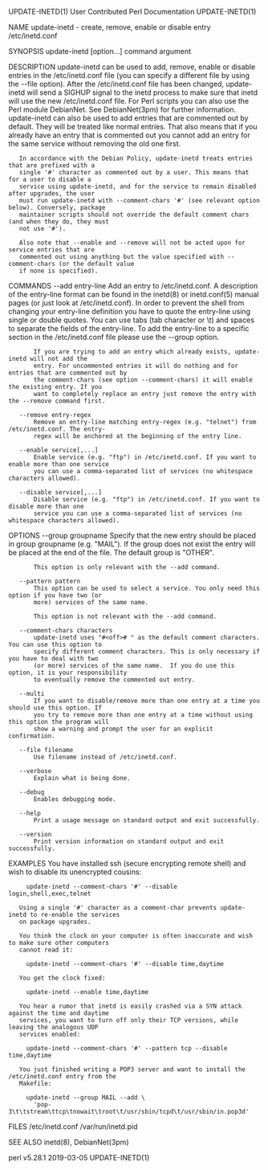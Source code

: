 UPDATE-INETD(1)                   User Contributed Perl Documentation                  UPDATE-INETD(1)

NAME
       update-inetd - create, remove, enable or disable entry /etc/inetd.conf

SYNOPSIS
       update-inetd [option...] command argument

DESCRIPTION
       update-inetd can be used to add, remove, enable or disable entries in the /etc/inetd.conf file
       (you can specify a different file by using the --file option). After the /etc/inetd.conf file
       has been changed, update-inetd will send a SIGHUP signal to the inetd process to make sure that
       inetd will use the new /etc/inetd.conf file. For Perl scripts you can also use the Perl module
       DebianNet. See DebianNet(3pm) for further information. update-inetd can also be used to add
       entries that are commented out by default. They will be treated like normal entries.  That also
       means that if you already have an entry that is commented out you cannot add an entry for the
       same service without removing the old one first.

       In accordance with the Debian Policy, update-inetd treats entries that are prefixed with a
       single '#' character as commented out by a user. This means that for a user to disable a
       service using update-inetd, and for the service to remain disabled after upgrades, the user
       must run update-inetd with --comment-chars '#' (see relevant option below). Conversely, package
       maintainer scripts should not override the default comment chars (and when they do, they must
       not use '#').

       Also note that --enable and --remove will not be acted upon for service entries that are
       commented out using anything but the value specified with --comment-chars (or the default value
       if none is specified).

COMMANDS
       --add entry-line
           Add an entry to /etc/inetd.conf. A description of the entry-line format can be found in the
           inetd(8) or inetd.conf(5) manual pages (or just look at /etc/inetd.conf). In order to
           prevent the shell from changing your entry-line definition you have to quote the entry-line
           using single or double quotes. You can use tabs (tab character or \t) and spaces to
           separate the fields of the entry-line. To add the entry-line to a specific section in the
           /etc/inetd.conf file please use the --group option.

           If you are trying to add an entry which already exists, update-inetd will not add the
           entry. For uncommented entries it will do nothing and for entries that are commented out by
           the comment-chars (see option --comment-chars) it will enable the existing entry. If you
           want to completely replace an entry just remove the entry with the --remove command first.

       --remove entry-regex
           Remove an entry-line matching entry-regex (e.g. "telnet") from /etc/inetd.conf. The entry-
           regex will be anchored at the beginning of the entry line.

       --enable service[,...]
           Enable service (e.g. "ftp") in /etc/inetd.conf. If you want to enable more than one service
           you can use a comma-separated list of services (no whitespace characters allowed).

       --disable service[,...]
           Disable service (e.g. "ftp") in /etc/inetd.conf. If you want to disable more than one
           service you can use a comma-separated list of services (no whitespace characters allowed).

OPTIONS
       --group groupname
           Specify that the new entry should be placed in group groupname (e.g. "MAIL"). If the group
           does not exist the entry will be placed at the end of the file. The default group is
           "OTHER".

           This option is only relevant with the --add command.

       --pattern pattern
           This option can be used to select a service. You only need this option if you have two (or
           more) services of the same name.

           This option is not relevant with the --add command.

       --comment-chars characters
           update-inetd uses "#<off># " as the default comment characters.  You can use this option to
           specify different comment characters. This is only necessary if you have to deal with two
           (or more) services of the same name.  If you do use this option, it is your responsibility
           to eventually remove the commented out entry.

       --multi
           If you want to disable/remove more than one entry at a time you should use this option. If
           you try to remove more than one entry at a time without using this option the program will
           show a warning and prompt the user for an explicit confirmation.

       --file filename
           Use filename instead of /etc/inetd.conf.

       --verbose
           Explain what is being done.

       --debug
           Enables debugging mode.

       --help
           Print a usage message on standard output and exit successfully.

       --version
           Print version information on standard output and exit successfully.

EXAMPLES
       You have installed ssh (secure encrypting remote shell) and wish to disable its unencrypted
       cousins:

         update-inetd --comment-chars '#' --disable login,shell,exec,telnet

       Using a single '#' character as a comment-char prevents update-inetd to re-enable the services
       on package upgrades.

       You think the clock on your computer is often inaccurate and wish to make sure other computers
       cannot read it:

         update-inetd --comment-chars '#' --disable time,daytime

       You get the clock fixed:

         update-inetd --enable time,daytime

       You hear a rumor that inetd is easily crashed via a SYN attack against the time and daytime
       services, you want to turn off only their TCP versions, while leaving the analogous UDP
       services enabled:

         update-inetd --comment-chars '#' --pattern tcp --disable time,daytime

       You just finished writing a POP3 server and want to install the /etc/inetd.conf entry from the
       Makefile:

         update-inetd --group MAIL --add \
           'pop-3\t\tstream\ttcp\tnowait\troot\t/usr/sbin/tcpd\t/usr/sbin/in.pop3d'

FILES
       /etc/inetd.conf /var/run/inetd.pid

SEE ALSO
       inetd(8), DebianNet(3pm)

perl v5.28.1                                  2019-03-05                               UPDATE-INETD(1)
